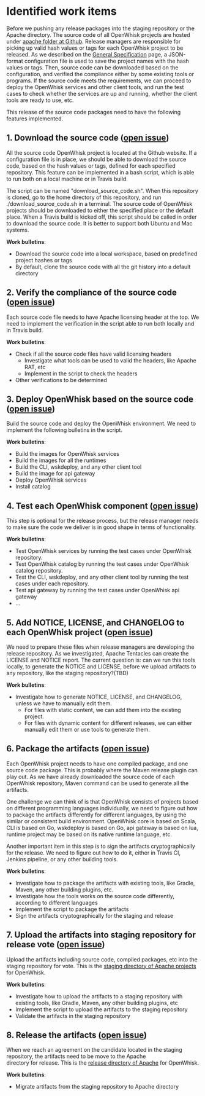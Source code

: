 <!--
#
# Licensed to the Apache Software Foundation (ASF) under one or more
# contributor license agreements.  See the NOTICE file distributed with
# this work for additional information regarding copyright ownership.
# The ASF licenses this file to You under the Apache License, Version 2.0
# (the "License"); you may not use this file except in compliance with
# the License.  You may obtain a copy of the License at
#
#     http://www.apache.org/licenses/LICENSE-2.0
#
# Unless required by applicable law or agreed to in writing, software
# distributed under the License is distributed on an "AS IS" BASIS,
# WITHOUT WARRANTIES OR CONDITIONS OF ANY KIND, either express or implied.
# See the License for the specific language governing permissions and
# limitations under the License.
#
-->

# Identified work items

Before we pushing any release packages into the staging repository or the Apache directory. The source code of all OpenWhisk
projects are hosted under [apache folder at Github](https://github.com/apache). Release managers are responsible for picking
up valid hash values or tags for each OpenWhisk project to be released. As we described on the [General Specification](general_specs.md)
page, a JSON-format configuration file is used to save the project names with the hash values or tags. Then, source code
can be downloaded based on the configuration, and verified the compliance either by some existing tools or programs. If
the source code meets the requirements, we can proceed to deploy the OpenWhisk services and other client tools, and run
the test cases to check whether the services are up and running, whether the client tools are ready to use, etc.

This release of the source code packages need to have the following features implemented.

## 1. Download the source code ([open issue](https://github.com/apache/incubator-openwhisk-release/issues/16))

All the source code OpenWhisk project is located at the Github website. If a configuration file is in place, we should
be able to download the source code, based on the hash values or tags, defined for each specified repository. This
feature can be implemented in a bash script, which is able to run both on a local machine or in Travis build.

The script can be named "download_source_code.sh". When this repository is cloned, go to the home directory of this repository,
and run ./download_source_code.sh in a terminal. The source code of OpenWhisk projects should be downloaded to either
the specified place or the default place. When a Travis build is kicked off, this script should be called in order to
download the source code. It is better to support both Ubuntu and Mac systems.

**Work bulletins**:
- Download the source code into a local workspace, based on predefined project hashes or tags
- By default, clone the source code with all the git history into a default directory

## 2. Verify the compliance of the source code ([open issue](https://github.com/apache/incubator-openwhisk-release/issues/17))

Each source code file needs to have Apache licensing header at the top. We need to implement the verification in the
script able to run both locally and in Travis build.

**Work bulletins**:
- Check if all the source code files have valid licensing headers
    - Investigate what tools can be used to valid the headers, like Apache RAT, etc
    - Implement in the script to check the headers
- Other verifications to be determined

## 3. Deploy OpenWhisk based on the source code ([open issue](https://github.com/apache/incubator-openwhisk-release/issues/18))

Build the source code and deploy the OpenWhisk environment. We need to implement the following bulletins in the script.

**Work bulletins**:
- Build the images for OpenWhisk services
- Build the images for all the runtimes
- Build the CLI, wskdeploy, and any other client tool
- Build the image for api gateway
- Deploy OpenWhisk services
- Install catalog


## 4. Test each OpenWhisk component ([open issue](https://github.com/apache/incubator-openwhisk-release/issues/19))

This step is optional for the release process, but the release manager needs to make sure the code we deliver is in
good shape in terms of functionality.

**Work bulletins**:
- Test OpenWhisk services by running the test cases under OpenWhisk repository.
- Test OpenWhisk catalog by running the test cases under OpenWhisk catalog repository.
- Test the CLI, wskdeploy, and any other client tool by running the test cases under each repository.
- Test api gateway by running the test cases under OpenWhisk api gateway
- ...

## 5. Add NOTICE, LICENSE, and CHANGELOG to each OpenWhisk project ([open issue](https://github.com/apache/incubator-openwhisk-release/issues/13))

We need to prepare these files when release managers are developing the release repository. As we investigated, Apache
Tentacles can create the LICENSE and NOTICE report. The current question is: can we run this tools locally, to generate
the NOTICE and LICENSE, before we upload artifacts to any repository, like the staging repository?(TBD)

**Work bulletins**:
- Investigate how to generate NOTICE, LICENSE, and CHANGELOG, unless we have to manually edit them.
    - For files with static content, we can add them into the existing project.
    - For files with dynamic content for different releases, we can either manually edit them or use tools to generate them.

## 6. Package the artifacts ([open issue](https://github.com/apache/incubator-openwhisk-release/issues/20))

Each OpenWhisk project needs to have one compiled package, and one source code package. This is probably where the Maven
release plugin can play out. As we have already downloaded the source code of each OpenWhisk repository, Maven command
can be used to generate all the artifacts.

One challenge we can think of is that OpenWhisk consists of projects based on different programming languages individually,
we need to figure out how to package the artifacts differently for different languages, by using the similar or
consistent build environment. OpenWhisk core is based on Scala, CLI is based on Go, wskdeploy is based on Go, api gateway
is based on lua, runtime project may be based on its native runtime language, etc.

Another important item in this step is to sign the artifacts cryptographically for the release. We need to figure out
how to do it, either in Travis CI, Jenkins pipeline, or any other building tools.

**Work bulletins**:
- Investigate how to package the artifacts with existing tools, like Gradle, Maven, any other building plugins, etc.
- Investigate how the tools works on the source code differently, according to different languages
- Implement the script to package the artifacts
- Sign the artifacts cryptographically for the staging and release

## 7. Upload the artifacts into staging repository for release vote ([open issue](https://github.com/apache/incubator-openwhisk-release/issues/21))

Upload the artifacts including source code, compiled packages, etc into the staging repository for vote.
This is the [staging directory of Apache projects](https://dist.apache.org/repos/dist/dev/incubator/openwhisk/) for OpenWhisk.

**Work bulletins**:
- Investigate how to upload the artifacts to a staging repository with existing tools, like Gradle, Maven, any other
building plugins, etc
- Implement the script to upload the artifacts to the staging repository
- Validate the artifacts in the staging repository

## 8. Release the artifacts ([open issue](https://github.com/apache/incubator-openwhisk-release/issues/22))

When we reach an agreement on the candidate located in the staging repository, the artifacts need to be move to the Apache\
directory for release. This is the [release directory of Apache](https://dist.apache.org/repos/dist/release/incubator/openwhisk/) for OpenWhisk.

**Work bulletins**:
- Migrate artifacts from the staging repository to Apache directory
